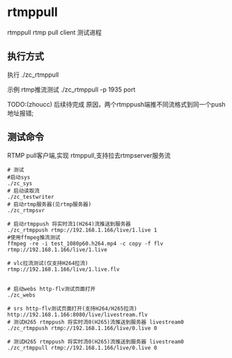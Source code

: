 # rtmppull
rtmppull rtmp pull client 测试进程

## 执行方式
执行
./zc_rtmppull

示例
rtmp推流测试
./zc_rtmppull -p 1935 port

TODO:(zhoucc)
后续待完成
原因，两个rtmppush端推不同流格式到同一个push地址报错;

## 测试命令
RTMP pull客户端,实现 rtmppull,支持拉去rtmpserver服务流
```
# 测试
#启动sys
./zc_sys
# 启动读取流
./zc_testwriter
# 启动rtmp服务器(见rtmp服务器)
./zc_rtmpsvr

# 启动rtmppush 将实时流1(H264)流推送到服务器
./zc_rtmppush rtmp://192.168.1.166/live/1.live 1
#使用ffmpeg推流测试
ffmpeg -re -i test_1080p60.h264.mp4 -c copy -f flv rtmp://192.168.1.166/live/1.live

# vlc拉流测试(仅支持H264拉流)
rtmp://192.168.1.166/live/1.live.flv


# 启动webs http-flv测试页面打开
./zc_webs

# srs http-flv测试页面打开(支持H264/H265拉流)
http://192.168.1.166:8080/live/livestream.flv
# 测试H265 rtmppush 将实时流0(H265)流推送到服务器 livestream0
./zc_rtmppush rtmp://192.168.1.166/live/0.live 0

# 测试H265 rtmppush 将实时流0(H265)流推送到服务器 livestream0
./zc_rtmppull rtmp://192.168.1.166/live/0.live 0

```